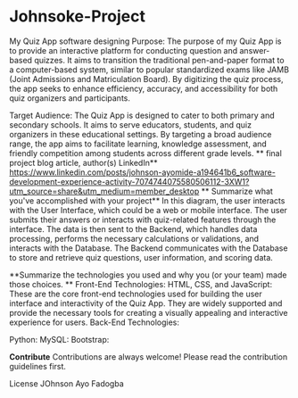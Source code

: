 # Johnsoke-Project

My Quiz App software designing
Purpose:
The purpose of my Quiz App is to provide an interactive platform for conducting question and answer-based quizzes. It aims to transition the traditional pen-and-paper format to a computer-based system, similar to popular standardized exams like JAMB (Joint Admissions and Matriculation Board). By digitizing the quiz process, the app seeks to enhance efficiency, accuracy, and accessibility for both quiz organizers and participants.

Target Audience:
The Quiz App is designed to cater to both primary and secondary schools. It aims to serve educators, students, and quiz organizers in these educational settings. By targeting a broad audience range, the app aims to facilitate learning, knowledge assessment, and friendly competition among students across different grade levels.
** final project blog article, author(s) LinkedIn**
https://www.linkedin.com/posts/johnson-ayomide-a194641b6_software-development-experience-activity-7074744075580506112-3XW1?utm_source=share&utm_medium=member_desktop
**
Summarize what you've accomplished with your project**
In this diagram, the user interacts with the User Interface, which could be a web or mobile interface. The user submits their answers or interacts with quiz-related features through the interface. The data is then sent to the Backend, which handles data processing, performs the necessary calculations or validations, and interacts with the Database. The Backend communicates with the Database to store and retrieve quiz questions, user information, and scoring data.

**Summarize the technologies you used and why you (or your team) made those choices. **
Front-End Technologies:
HTML, CSS, and JavaScript: These are the core front-end technologies used for building the user interface and interactivity of the Quiz App. They are widely supported and provide the necessary tools for creating a visually appealing and interactive experience for users.
Back-End Technologies:

Python:
MySQL:
Bootstrap:

**Contribute**
Contributions are always welcome! Please read the contribution guidelines first.

License
JOhnson Ayo Fadogba

